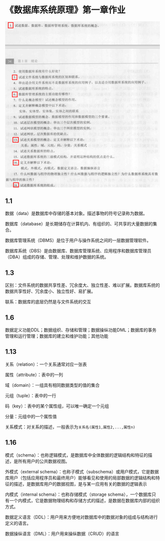 # 《数据库系统原理》第一章作业

![image-20201016112104398](image-20201016112104398.png)

## 1.1

数据（data）是数据库中存储的基本对象。描述事物的符号记录称为数据。

数据库（database）是长期储存在计算机内、有组织的、可共享的大量数据的集合。

数据库管理系统（DBMS）是位于用户与操作系统之间的一层数据管理软件。

数据库系统（DBS）是由数据库、数据库管理系统、应用程序和数据库管理员（DBA）组成的存储、管理、处理和维护数据的系统。

## 1.3

区别：文件系统的数据共享性差、冗余度大、独立性差、难以扩展。数据库系统的数据共享性好、冗余度小、独立性好、易扩展。

联系：数据库的底层仍然是与文件系统的交互

## 1.6

数据定义功能DDL；数据组织、存储和管理；数据操纵功能DML；数据库的事务管理和运行管理；数据库的建立和维护功能；其他功能

## 1.13

关系（relation）：一个关系通常对应一张表

属性（attribute）：表中的一列

域（domain）：一组具有相同数据类型的值的集合

元组（tuple）：表中的一行

码（key）：表中的某个属性组，可以唯一确定一个元组 

分量：元组中的一个属性值 

关系模式：对关系的描述，一般表示为`关系名(属性1,属性2,...,属性n)`

## 1.16

模式（schema）：也称逻辑模式，是数据库中全体数据的逻辑结构和特征的描述，是所有用户的公共数据视图。

外模式（external schema）：也称子模式（subschema）或用户模式，它是数据库用户（包括应用程序员和最终用户）能够看见和使用的局部数据的逻辑结构和特征的描述，是数据库用户的数据视图，是与某一应用有关的数据的逻辑表示

内模式（internal schema）：也称存储模式（storage schema），一个数据库只有一个内模式，它是数据物理结构和存储方式的描述，是数据在数据库内部的组织方式。

数据定义语言（DDL）：用户用来方便地对数据库中的数据对象的组成与结构进行定义的语言。

数据操纵语言（DML）：用户用来操纵数据（CRUD）的语言